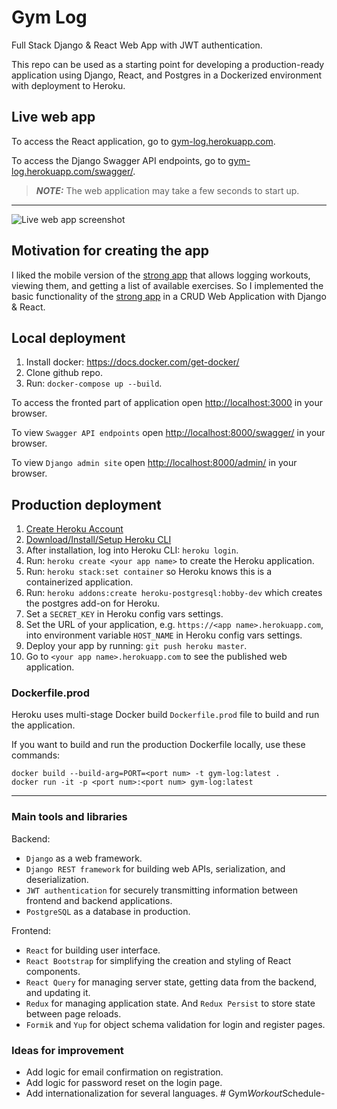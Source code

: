 # Gym Log

Full Stack Django & React Web App with JWT authentication.

This repo can be used as a starting point for developing a production-ready application using Django, React, and
Postgres in a Dockerized environment with deployment to Heroku.

## Live web app

To access the React application, go to [gym-log.herokuapp.com](https://gym-log.herokuapp.com/).

To access the Django Swagger API endpoints, go
to [gym-log.herokuapp.com/swagger/](https://gym-log.herokuapp.com/swagger/).

> **_NOTE:_**  The web application may take a few seconds to start up.

---
![Live web app screenshot](https://i.ibb.co/jLYCLP4/Screenshot-2024-06-30-205650.png)

## Motivation for creating the app

I liked the mobile version of the [strong app](https://www.strong.app/) that allows logging workouts, viewing them, and
getting a list of available exercises. So I implemented the basic functionality of
the [strong app](https://www.strong.app/) in a CRUD Web Application with Django & React.

## Local deployment

1) Install docker: https://docs.docker.com/get-docker/
2) Clone github repo.
3) Run: `docker-compose up --build`.

To access the fronted part of application open [http://localhost:3000](http://localhost:3000) in your browser.

To view `Swagger API endpoints` open [http://localhost:8000/swagger/](http://localhost:8000/swagger/) in your browser.

To view `Django admin site` open [http://localhost:8000/admin/](http://localhost:8000/admin/) in your browser.

## Production deployment

1) [Create Heroku Account](https://signup.heroku.com/dc)
2) [Download/Install/Setup Heroku CLI](https://devcenter.heroku.com/articles/heroku-cli#download-and-install)
3) After installation, log into Heroku CLI: `heroku login`.
4) Run: `heroku create <your app name>` to create the Heroku application.
5) Run: `heroku stack:set container` so Heroku knows this is a containerized application.
6) Run: `heroku addons:create heroku-postgresql:hobby-dev` which creates the postgres add-on for Heroku.
7) Set a `SECRET_KEY` in Heroku config vars settings.
8) Set the URL of your application, e.g. `https://<app name>.herokuapp.com`, into environment variable `HOST_NAME` in
   Heroku config vars settings.
9) Deploy your app by running: `git push heroku master`.
10) Go to `<your app name>.herokuapp.com` to see the published web application.

### Dockerfile.prod

Heroku uses multi-stage Docker build `Dockerfile.prod` file to build and run the application.

If you want to build and run the production Dockerfile locally, use these commands:

```shell
docker build --build-arg=PORT=<port num> -t gym-log:latest .  
docker run -it -p <port num>:<port num> gym-log:latest
```

---

### Main tools and libraries

Backend:

- `Django` as a web framework.
- `Django REST framework` for building web APIs, serialization, and deserialization.
- `JWT authentication` for securely transmitting information between frontend and backend applications.
- `PostgreSQL` as a database in production.

Frontend:

- `React` for building user interface.
- `React Bootstrap` for simplifying the creation and styling of React components.
- `React Query` for managing server state, getting data from the backend, and updating it.
- `Redux` for managing application state. And `Redux Persist` to store state between page reloads.
- `Formik` and `Yup` for object schema validation for login and register pages.

### Ideas for improvement

- Add logic for email confirmation on registration.
- Add logic for password reset on the login page.
- Add internationalization for several languages.
#   G y m _ W o r k o u t _ S c h e d u l e - 
 
 
